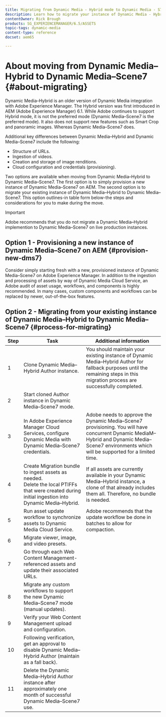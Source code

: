 ```yaml
---
title: Migrating from Dynamic Media - Hybrid mode to Dynamic Media - S7 mode
description: Learn how to migrate your instance of Dynamic Media - Hybrid mode to Dynamic Media - S7 mode
contentOwner: Rick Brough
products: SG_EXPERIENCEMANAGER/6.5/ASSETS
topic-tags: dynamic-media
content-type: reference
docset: aem65

---
```


# About moving from Dynamic Media&ndash;Hybrid to Dynamic Media&ndash;Scene7 {#about-migrating}

Dynamic Media&ndash;Hybrid is an older version of Dynamic Media integration with Adobe Experience Manager. The Hybrid version was first introduced in AEM (Adobe Experience Manager) 6.1. While Adobe continues to support Hybrid mode, it is not the preferred mode (Dynamic Media&ndash;Scene7 is the preferred mode). It also does not support new features such as Smart Crop and panoramic images. Whereas Dynamic Media&ndash;Scene7 does.

Additional key differences between Dynamic Media&ndash;Hybrid and Dynamic Media&ndash;Scene7 include the following:

* Structure of URLs.
* Ingestion of videos.
* Creation and storage of image renditions.
* Cloud configuration and credentials (provisioning). 

Two options are available when moving from Dynamic Media&ndash;Hybrid to Dynamic Media&ndash;Scene7. The first option is to simply provision a new instance of Dynamic Media&ndash;Scene7 on AEM. The second option is to migrate your existing instance of Dynamic Media&ndash;Hybrid to Dynamic Media&ndash;Scene7. This option outlines-in table form below-the steps and considerations for you to make during the move.

>[!IMPORTANT]
>
>Adobe recommends that you do not migrate a Dynamic Media&ndash;Hybrid implemention to Dynamic Media&ndash;Scene7 on live production instances.

## Option 1 - Provisioning a new instance of Dynamic Media&ndash;Scene7 on AEM {#provision-new-dms7}

Consider simply starting fresh with a new, provisioned instance of Dynamic Media&ndash;Scene7 on Adobe Experience Manager. In addition to the ingestion and processing of assets by way of Dynamic Media Cloud Service, an Adobe audit of asset usage, workflows, and components is highly recommended. In many cases, custom components and workflows can be replaced by newer, out-of-the-box features.

## Option 2 - Migrating from your existing instance of Dynamic Media&ndash;Hybrid to Dynamic Media&ndash;Scene7 {#process-for-migrating}

| Step | Task | Additional information |
|---|---|---|
| 1 | Clone Dynamic Media&ndash;Hybrid Author instance. | You should maintain your existing instance of Dynamic Media&ndash;Hybrid Author for fallback purposes until the remaining steps in this migration process are successfully completed. |
| 2 | Start cloned Author instance in Dynamic Media&ndash;Scene7 mode. |  |
| 3 | In Adobe Experience Manager Cloud Services, configure Dynamic Media with Dynamic Media&ndash;Scene7 credentials. | Adobe needs to approve the Dynamic Media&ndash;Scene7 provisioning. You will have concurrent Dynamic MediaM&ndash;Hybrid and Dynamic Media&ndash;Scene7 environments which will be supported for a limited time. |
| 4 | Create Migration bundle to ingest assets as needed.<br>Delete the local PTIFFs that were created during initial ingestion into Dynamic Media&ndash;Hybrid. | If all assets are currently available in your Dynamic Media&ndash;Hybrid instance, a clone of that already includes them all. Therefore, no bundle is needed. |
| 5 | Run asset update workflow to synchronize assets to Dynamic Media Cloud Service. | Adobe recommends that the update workflow be done in batches to allow for compaction. |
| 6 | Migrate viewer, image, and video presets. |  |
| 7 | Go through each Web Content Management-referenced assets and update their associated URLs. |  |
| 8| Migrate any custom workflows to support the new Dynamic Media&ndash;Scene7 mode (manual updates). |  |
| 9 | Verify your Web Content Management upload and configuration. |  |
| 10 | Following verification, get an approval to disable Dynamic Media&ndash;Hybrid Author (maintain as a fall back). |  |
| 11 | Delete the Dynamic Media&ndash;Hybrid Author instance after approximately one month of successful Dynamic Media&ndash;Scene7 use. |  |
